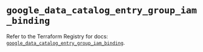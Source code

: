 # `google_data_catalog_entry_group_iam_binding`

Refer to the Terraform Registry for docs: [`google_data_catalog_entry_group_iam_binding`](https://registry.terraform.io/providers/hashicorp/google-beta/6.8.0/docs/resources/google_data_catalog_entry_group_iam_binding).
